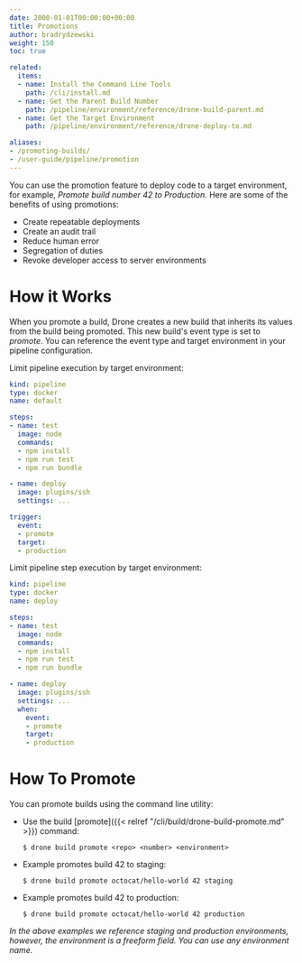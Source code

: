 ```yaml
---
date: 2000-01-01T00:00:00+00:00
title: Promotions
author: bradrydzewski
weight: 150
toc: true

related:
  items:
  - name: Install the Command Line Tools
    path: /cli/install.md
  - name: Get the Parent Build Number
    path: /pipeline/environment/reference/drone-build-parent.md
  - name: Get the Target Environment
    path: /pipeline/environment/reference/drone-deploy-to.md

aliases:
- /promoting-builds/
- /user-guide/pipeline/promotion
---
```


You can use the promotion feature to deploy code to a target environment, for example,  _Promote build number 42 to Production_. Here are some of the benefits of using promotions:

* Create repeatable deployments
* Create an audit trail
* Reduce human error
* Segregation of duties
* Revoke developer access to server environments

# How it Works

When you promote a build, Drone creates a new build that inherits its values from the build being promoted. This new build's event type is set to _promote_. You can reference the event type and target environment in your pipeline configuration.

Limit pipeline execution by target environment:

```yaml {linenos="table",hl_lines=["17-21"]}
kind: pipeline
type: docker
name: default

steps:
- name: test
  image: node
  commands:
  - npm install
  - npm run test
  - npm run bundle

- name: deploy
  image: plugins/ssh
  settings: ...

trigger:
  event:
  - promote
  target:
  - production
```

Limit pipeline step execution by target environment:

```yaml {linenos="table",hl_lines=["16-20"]}
kind: pipeline
type: docker
name: deploy

steps:
- name: test
  image: node
  commands:
  - npm install
  - npm run test
  - npm run bundle

- name: deploy
  image: plugins/ssh
  settings: ...
  when:
    event:
    - promote
    target:
    - production
```

# How To Promote

You can promote builds using the command line utility:

* Use the build [promote]({{< relref "/cli/build/drone-build-promote.md" >}}) command:
    ```
    $ drone build promote <repo> <number> <environment>
    ```
* Example promotes build 42 to staging:
    ```
    $ drone build promote octocat/hello-world 42 staging
    ```
* Example promotes build 42 to production:
    ```
    $ drone build promote octocat/hello-world 42 production
    ```

_In the above examples we reference staging and production environments, however, the environment is a freeform field. You can use any environment name._

